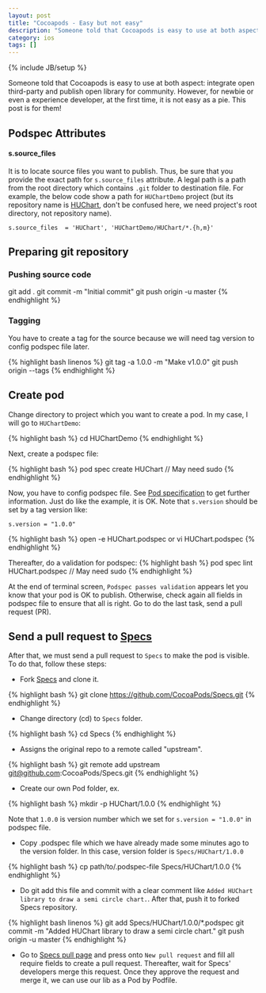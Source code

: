 ```yaml
---
layout: post
title: "Cocoapods - Easy but not easy"
description: "Someone told that Cocoapods is easy to use at both aspect: integrate open third-party and publish open library for community. However, for newbie or even a experience developer, at the first time, it is not easy as a pie. This post is for them!"
category: ios 
tags: []
---
```

{% include JB/setup %}

Someone told that Cocoapods is easy to use at both aspect: integrate open third-party and publish open library for community. However, for newbie or even a experience developer, at the first time, it is not easy as a pie. This post is for them!




## Podspec Attributes

#### s.source\_files
It is to locate source files you want to publish. Thus, be sure that you provide the exact path for ```s.source_files``` attribute. A legal path is a path from the root directory which contains ```.git``` folder to destination file. For example, the below code show a path for ```HUChartDemo``` project (but its repository name is [HUChart](https://github.com/hugo53/HUChart), don't be confused here, we need project's root directory, not repository name). 

```
s.source_files  = 'HUChart', 'HUChartDemo/HUChart/*.{h,m}'
```

## Preparing git repository
### Pushing source code
git add .
git commit -m "Initial commit"
git push origin -u master
{% endhighlight %}

### Tagging
You have to create a tag for the source because we will need tag version to config podspec file later. 

{% highlight bash linenos %}
git tag -a 1.0.0 -m "Make v1.0.0"
git push origin --tags
{% endhighlight %}

## Create pod
Change directory to project which you want to create a pod. In my case, I will go to ```HUChartDemo```:

{% highlight bash %}
cd HUChartDemo
{% endhighlight %}

Next, create a podspec file:

{% highlight bash %}
pod spec create HUChart    // May need sudo
{% endhighlight %}

Now, you have to config podspec file. See [Pod specification](https://github.com/CocoaPods/CocoaPods/wiki/A-pod-specification) to get further information. Just do like the example, it is OK. Note that ```s.version``` should be set by a tag version like:

```
s.version = "1.0.0"
```

{% highlight bash %}
open -e HUChart.podspec
or
vi HUChart.podspec
{% endhighlight %}

Thereafter, do a validation for podspec:
{% highlight bash %}
pod spec lint HUChart.podspec    // May need sudo
{% endhighlight %}

At the end of terminal screen, ```Podspec passes validation``` appears let you know that your pod is OK to publish. Otherwise, check again all fields in podspec file to ensure that all is right. Go to do the last task, send a pull request (PR).

## Send a pull request to [Specs](https://github.com/CocoaPods/Specs)
After that, we must send a pull request to ```Specs``` to make the pod is visible. To do that, follow these steps:

- Fork [Specs](https://github.com/CocoaPods/Specs) and clone it.

{% highlight bash %}
git clone https://github.com/CocoaPods/Specs.git
{% endhighlight %}

- Change directory (cd) to ```Specs``` folder.

{% highlight bash %}
cd Specs
{% endhighlight %}

- Assigns the original repo to a remote called "upstream".

{% highlight bash %}
git remote add upstream git@github.com:CocoaPods/Specs.git
{% endhighlight %}

- Create our own Pod folder, ex. 

{% highlight bash %}
mkdir -p HUChart/1.0.0
{% endhighlight %}

Note that ```1.0.0``` is version number which we set for ```s.version = "1.0.0"``` in podspec file.

- Copy .podspec file which we have already made some minutes ago to the version folder. In this case, version folder is ```Specs/HUChart/1.0.0```

{% highlight bash %}
cp path/to/.podspec-file Specs/HUChart/1.0.0 
{% endhighlight %}

- Do git add this file and commit with a clear comment like ```Added HUChart library to draw a semi circle chart.```. After that, push it to forked Specs repository.

{% highlight bash linenos %}
git add Specs/HUChart/1.0.0/*.podspec
git commit -m "Added HUChart library to draw a semi circle chart."
git push origin -u master
{% endhighlight %}

- Go to [Specs pull page](https://github.com/CocoaPods/Specs/pulls) and press onto ```New pull request``` and fill all require fields to create a pull request. Thereafter, wait for Specs' developers merge this request. Once they approve the request and merge it, we can use our lib as a Pod by Podfile.




